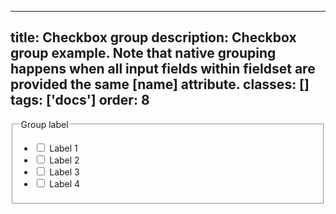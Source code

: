 <!--
 *              Copyright (c) 2025 Visa, Inc.
 *
 * Licensed under the Apache License, Version 2.0 (the "License");
 * you may not use this file except in compliance with the License.
 * You may obtain a copy of the License at
 *
 *         http://www.apache.org/licenses/LICENSE-2.0
 *
 * Unless required by applicable law or agreed to in writing, software
 * distributed under the License is distributed on an "AS IS" BASIS,
 * WITHOUT WARRANTIES OR CONDITIONS OF ANY KIND, either express or implied.
 * See the License for the specific language governing permissions and
 * limitations under the License.
 *
 -->
---
title: Checkbox group
description: Checkbox group example. Note that native grouping happens when all input fields within fieldset are provided the same [name] attribute.
classes: []
tags: ['docs']
order: 8
---

<fieldset>
  <legend class="v-label v-typography-label-large">
    Group label
  </legend>
  <ul class="v-flex v-flex-col">
    <li class="v-flex v-align-items-center v-gap-2">
      <input class="v-checkbox" id="checkbox-group-1" name="checkbox-group" type="checkbox"/>
      <label class="v-label v-typography-label-large" for="checkbox-group-1">
        Label 1
      </label>
    </li>
    <li class="v-flex v-align-items-center v-gap-2">
      <input class="v-checkbox" id="checkbox-group-2" name="checkbox-group" type="checkbox"/>
      <label class="v-label v-typography-label-large" for="checkbox-group-2">
        Label 2
      </label>
    </li>
    <li class="v-flex v-align-items-center v-gap-2">
      <input class="v-checkbox" id="checkbox-group-3" name="checkbox-group" type="checkbox"/>
      <label class="v-label v-typography-label-large" for="checkbox-group-3">
        Label 3
      </label>
    </li>
    <li class="v-flex v-align-items-center v-gap-2">
      <input class="v-checkbox" id="checkbox-group-4" name="checkbox-group" type="checkbox"/>
      <label class="v-label v-typography-label-large" for="checkbox-group-4">
        Label 4
      </label>
    </li>
  </ul>
</fieldset>

